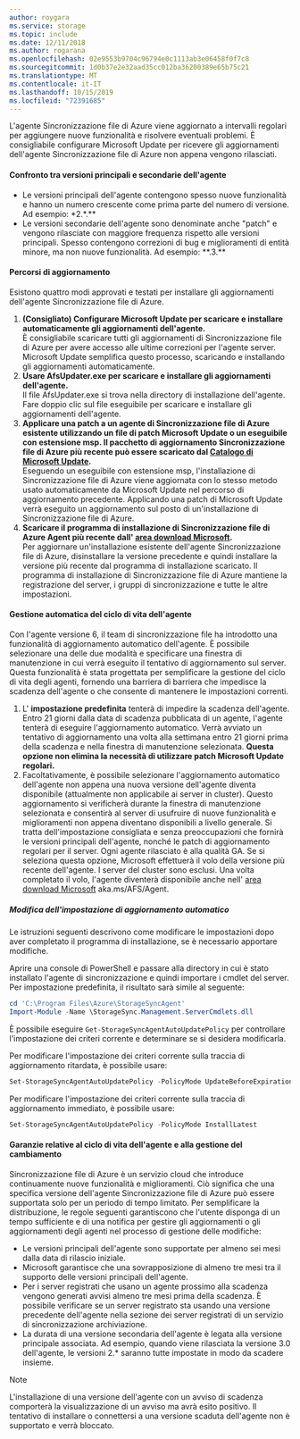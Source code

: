 ```yaml
---
author: roygara
ms.service: storage
ms.topic: include
ms.date: 12/11/2018
ms.author: rogarana
ms.openlocfilehash: 02e9553b9704c96794e0c1113ab3e06458f0f7c8
ms.sourcegitcommit: 1d0b37e2e32aad35cc012ba36200389e65b75c21
ms.translationtype: MT
ms.contentlocale: it-IT
ms.lasthandoff: 10/15/2019
ms.locfileid: "72391685"
---
```

L'agente Sincronizzazione file di Azure viene aggiornato a intervalli regolari per aggiungere nuove funzionalità e risolvere eventuali problemi. È consigliabile configurare Microsoft Update per ricevere gli aggiornamenti dell'agente Sincronizzazione file di Azure non appena vengono rilasciati.

#### <a name="major-vs-minor-agent-versions"></a>Confronto tra versioni principali e secondarie dell'agente
* Le versioni principali dell'agente contengono spesso nuove funzionalità e hanno un numero crescente come prima parte del numero di versione. Ad esempio: \*2.\*.\*\*
* Le versioni secondarie dell'agente sono denominate anche "patch" e vengono rilasciate con maggiore frequenza rispetto alle versioni principali. Spesso contengono correzioni di bug e miglioramenti di entità minore, ma non nuove funzionalità. Ad esempio: \*\*.3.\*\*

#### <a name="upgrade-paths"></a>Percorsi di aggiornamento
Esistono quattro modi approvati e testati per installare gli aggiornamenti dell'agente Sincronizzazione file di Azure. 
1. **(Consigliato) Configurare Microsoft Update per scaricare e installare automaticamente gli aggiornamenti dell'agente.**  
    È consigliabile scaricare tutti gli aggiornamenti di Sincronizzazione file di Azure per avere accesso alle ultime correzioni per l'agente server. Microsoft Update semplifica questo processo, scaricando e installando gli aggiornamenti automaticamente.
2. **Usare AfsUpdater.exe per scaricare e installare gli aggiornamenti dell'agente.**  
    Il file AfsUpdater.exe si trova nella directory di installazione dell'agente. Fare doppio clic sul file eseguibile per scaricare e installare gli aggiornamenti dell'agente. 
3. **Applicare una patch a un agente di Sincronizzazione file di Azure esistente utilizzando un file di patch Microsoft Update o un eseguibile con estensione msp. Il pacchetto di aggiornamento Sincronizzazione file di Azure più recente può essere scaricato dal [Catalogo di Microsoft Update](https://www.catalog.update.microsoft.com/Search.aspx?q=Azure%20File%20Sync).**  
    Eseguendo un eseguibile con estensione msp, l'installazione di Sincronizzazione file di Azure viene aggiornata con lo stesso metodo usato automaticamente da Microsoft Update nel percorso di aggiornamento precedente. Applicando una patch di Microsoft Update verrà eseguito un aggiornamento sul posto di un'installazione di Sincronizzazione file di Azure.
4. **Scaricare il programma di installazione di Sincronizzazione file di Azure Agent più recente dall' [area download Microsoft](https://go.microsoft.com/fwlink/?linkid=858257).**  
    Per aggiornare un'installazione esistente dell'agente Sincronizzazione file di Azure, disinstallare la versione precedente e quindi installare la versione più recente dal programma di installazione scaricato. Il programma di installazione di Sincronizzazione file di Azure mantiene la registrazione del server, i gruppi di sincronizzazione e tutte le altre impostazioni.

#### <a name="automatic-agent-lifecycle-management"></a>Gestione automatica del ciclo di vita dell'agente
Con l'agente versione 6, il team di sincronizzazione file ha introdotto una funzionalità di aggiornamento automatico dell'agente. È possibile selezionare una delle due modalità e specificare una finestra di manutenzione in cui verrà eseguito il tentativo di aggiornamento sul server. Questa funzionalità è stata progettata per semplificare la gestione del ciclo di vita degli agenti, fornendo una barriera di barriera che impedisce la scadenza dell'agente o che consente di mantenere le impostazioni correnti.
1. L' **impostazione predefinita** tenterà di impedire la scadenza dell'agente. Entro 21 giorni dalla data di scadenza pubblicata di un agente, l'agente tenterà di eseguire l'aggiornamento automatico. Verrà avviato un tentativo di aggiornamento una volta alla settimana entro 21 giorni prima della scadenza e nella finestra di manutenzione selezionata. **Questa opzione non elimina la necessità di utilizzare patch Microsoft Update regolari.**
1. Facoltativamente, è possibile selezionare l'aggiornamento automatico dell'agente non appena una nuova versione dell'agente diventa disponibile (attualmente non applicabile ai server in cluster). Questo aggiornamento si verificherà durante la finestra di manutenzione selezionata e consentirà al server di usufruire di nuove funzionalità e miglioramenti non appena diventano disponibili a livello generale. Si tratta dell'impostazione consigliata e senza preoccupazioni che fornirà le versioni principali dell'agente, nonché le patch di aggiornamento regolari per il server. Ogni agente rilasciato è alla qualità GA. Se si seleziona questa opzione, Microsoft effettuerà il volo della versione più recente dell'agente. I server del cluster sono esclusi. Una volta completato il volo, l'agente diventerà disponibile anche nell' [area download Microsoft](https://go.microsoft.com/fwlink/?linkid=858257) aka.ms/AFS/Agent.

 ##### <a name="changing-the-auto-upgrade-setting"></a>Modifica dell'impostazione di aggiornamento automatico

Le istruzioni seguenti descrivono come modificare le impostazioni dopo aver completato il programma di installazione, se è necessario apportare modifiche.

Aprire una console di PowerShell e passare alla directory in cui è stato installato l'agente di sincronizzazione e quindi importare i cmdlet del server. Per impostazione predefinita, il risultato sarà simile al seguente:
```powershell
cd 'C:\Program Files\Azure\StorageSyncAgent'
Import-Module -Name \StorageSync.Management.ServerCmdlets.dll
```

È possibile eseguire `Get-StorageSyncAgentAutoUpdatePolicy` per controllare l'impostazione dei criteri corrente e determinare se si desidera modificarla.

Per modificare l'impostazione dei criteri corrente sulla traccia di aggiornamento ritardata, è possibile usare:
```powershell
Set-StorageSyncAgentAutoUpdatePolicy -PolicyMode UpdateBeforeExpiration
```

Per modificare l'impostazione dei criteri corrente sulla traccia di aggiornamento immediato, è possibile usare:
```powershell
Set-StorageSyncAgentAutoUpdatePolicy -PolicyMode InstallLatest
```

#### <a name="agent-lifecycle-and-change-management-guarantees"></a>Garanzie relative al ciclo di vita dell'agente e alla gestione del cambiamento
Sincronizzazione file di Azure è un servizio cloud che introduce continuamente nuove funzionalità e miglioramenti. Ciò significa che una specifica versione dell'agente Sincronizzazione file di Azure può essere supportata solo per un periodo di tempo limitato. Per semplificare la distribuzione, le regole seguenti garantiscono che l'utente disponga di un tempo sufficiente e di una notifica per gestire gli aggiornamenti o gli aggiornamenti degli agenti nel processo di gestione delle modifiche:

- Le versioni principali dell'agente sono supportate per almeno sei mesi dalla data di rilascio iniziale.
- Microsoft garantisce che una sovrapposizione di almeno tre mesi tra il supporto delle versioni principali dell'agente. 
- Per i server registrati che usano un agente prossimo alla scadenza vengono generati avvisi almeno tre mesi prima della scadenza. È possibile verificare se un server registrato sta usando una versione precedente dell'agente nella sezione dei server registrati di un servizio di sincronizzazione archiviazione.
- La durata di una versione secondaria dell'agente è legata alla versione principale associata. Ad esempio, quando viene rilasciata la versione 3.0 dell'agente, le versioni 2.\* saranno tutte impostate in modo da scadere insieme.

> [!Note]
> L'installazione di una versione dell'agente con un avviso di scadenza comporterà la visualizzazione di un avviso ma avrà esito positivo. Il tentativo di installare o connettersi a una versione scaduta dell'agente non è supportato e verrà bloccato.
